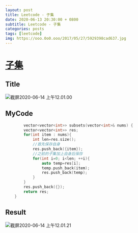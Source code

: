 ```yaml
---
layout: post
title: Leetcode - 子集
date: 2020-06-13 20:30:00 + 0800
subtitle: Leetcode - 子集
categories: posts
tags: [leetcode]
img: https://ooo.0o0.ooo/2017/05/27/5929398cad637.jpg
---
```

# [子集](https://leetcode-cn.com/problems/subsets/)

## Title

![截屏2020-06-14 上午12.01.00](https://tva1.sinaimg.cn/large/007S8ZIlly1gfr3uoqc9ej31040p2ac8.jpg)

## MyCode

```c++
		vector<vector<int>> subsets(vector<int>& nums) {
        vector<vector<int>> res;
        for(int item : nums){
            int len=res.size();
            //首先保存自身
            res.push_back({item});
            //之前的子集加上自身后保存
            for(int i=0; i<len; ++i){
                auto temp=res[i];
                temp.push_back(item);
                res.push_back(temp);
            }
        }
        res.push_back({});
        return res;
    }
```

## Result

![截屏2020-06-14 上午12.01.21](https://tva1.sinaimg.cn/large/007S8ZIlly1gfr3v0gbvwj30y809wt9v.jpg)